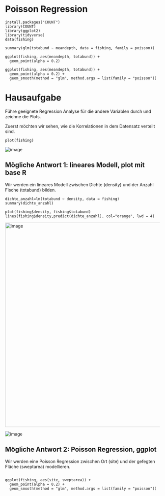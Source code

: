 
# Poisson Regression

```
install.packages("COUNT")
library(COUNT)
library(ggplot2)
library(tidyverse)
data(fishing)
```
```
summary(glm(totabund ~ meandepth, data = fishing, family = poisson))
```
```
ggplot(fishing, aes(meandepth, totabund)) +
  geom_point(alpha = 0.2) 
```
```
ggplot(fishing, aes(meandepth, totabund)) +
  geom_point(alpha = 0.2) +
  geom_smooth(method = "glm", method.args = list(family = "poisson"))
```


# Hausaufgabe

Führe geeignete Regression Analyse für die andere Variablen durch und zeichne die Plots.

Zuerst möchten wir sehen, wie die Korrelationen in dem Datensatz verteilt sind.
```
plot(fishing)
```
![image](https://github.com/tbilgin/DataScienceCourse/assets/26571015/5260f9bc-9864-4542-9bfb-ce0590dd1786)

## Mögliche Antwort 1: lineares Modell, plot mit base R

Wir werden ein lineares Modell zwischen Dichte (density) und der Anzahl Fische (totabund) bilden.
```
dichte_anzahl=lm(totabund ~ density, data = fishing)
summary(dichte_anzahl)

plot(fishing$density, fishing$totabund)
lines(fishing$density,predict(dichte_anzahl), col="orange", lwd = 4)
```
<img width="664" alt="image" src="https://github.com/tbilgin/DataScienceCourse/assets/26571015/c7438c22-4403-45e8-b4e6-c77ccd46f07d">

![image](https://github.com/tbilgin/DataScienceCourse/assets/26571015/2a5ff02d-db49-4da0-8ca9-53ff19e233af)

## Mögliche Antwort 2: Poisson Regression, ggplot

Wir werden eine Poisson Regression zwischen Ort (site) und der gefegten Fläche (sweptarea) modellieren.

```

ggplot(fishing, aes(site, sweptarea)) +
  geom_point(alpha = 0.2) +
  geom_smooth(method = "glm", method.args = list(family = "poisson"))






